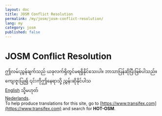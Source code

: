 ```yaml
---
layout: doc
title: JOSM Conflict Resolution
permalink: /my/josm/josm-conflict-resolution/
lang: my
category: josm
published: false
---
```


JOSM Conflict Resolution
=============================  

ဤလမ်းညွှန်ချက်သည် ယခုလက်ရှိတွင်မရရှိနိုင်သေးပါ။ ဘာသာပြန်ဆိုပြီးဖြစ်ပါသည်။ ကျေးဇူးပြု၍ ၎င်းကိုဤနေရာသို့ ညွှန်းဆိုနိုင်ပါသ  
[English](/en/josm/josm-conflict-resolution/) သို့မဟုတ်    <!--
[Bahasa Indonesia](/bi/josm/josm-conflict-resolution/),  
[Czech](/cs/josm/josm-conflict-resolution/),   
[Deutsch](/de/josm/josm-conflict-resolution/),  
[Español](/es/josm/josm-conflict-resolution/),  
[فارسی](/fa/josm/josm-conflict-resolution/),  
[Français](/fr/josm/josm-conflict-resolution/),  
[Hrvatski](/hr/josm/josm-conflict-resolution/),  
[Italiano](/it/josm/josm-conflict-resolution/),  
[日本語](/ja/josm/josm-conflict-resolution/),  
[Norsk](/nb/josm/josm-conflict-resolution/),-->  
[Nederlands](/nl/josm/josm-conflict-resolution/).  <!--
[Português](/pt/josm/josm-conflict-resolution/),  
[Русский](/ru/josm/josm-conflict-resolution/),  
[Kiswahili](/sw/josm/josm-conflict-resolution/),  
[Українська](/uk/josm/josm-conflict-resolution/), 
[简体中文](/zh/josm/josm-conflict-resolution/).-->  
To help produce translations for this site, go to [https://www.transifex.com](https://www.transifex.com) and search for **HOT-OSM**.

